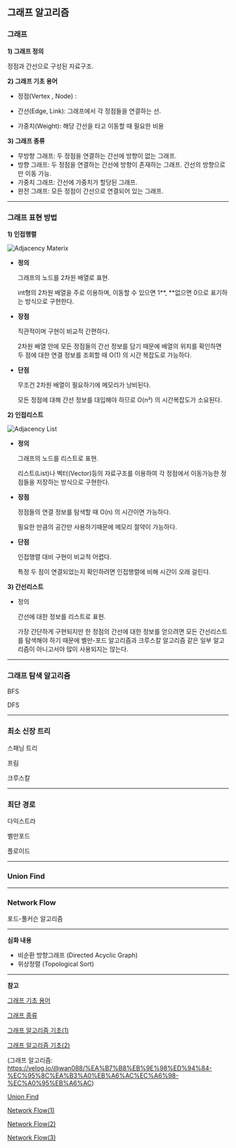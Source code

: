 ## 그래프 알고리즘

### 그래프

**1) 그래프 정의**

정점과 간선으로 구성된 자료구조.



**2) 그래프 기초 용어**

* 정점(Vertex , Node) :
* 간선(Edge, Link): 그래프에서 각 정점들을 연결하는 선.

* 가중치(Weight): 해당 간선을 타고 이동할 때 필요한 비용



**3) 그래프 종류**

* 무방향 그래프: 두 정점을 연결하는 간선에 방향이 없는 그래프.
* 방향 그래프: 두 정점을 연결하는 간선에 방향이 존재하는 그래프. 간선의 방향으로만 이동 가능.
* 가중치 그래프: 간선에 가중치가 할당된 그래프.
* 완전 그래프: 모든 정점이 간선으로 연결되어 있는 그래프.

-----

### 그래프 표현 방법

**1) 인접행렬**

![Adjacency Materix](https://blog.kakaocdn.net/dn/7RFhy/btqKkOhoYiE/SE3IQP2q0g3xd34EQZkjM1/img.png)

* **정의**

  그래프의 노드를 2차원 배열로 표현.

  int형의 2차원 배열을 주로 이용하며, 이동할 수 있으면 1**, **없으면 0으로 표기하는 방식으로 구현한다.

* **장점**

  직관적이며 구현이 비교적 간편하다.

  2차원 배열 안에 모든 정점들의 간선 정보를 담기 때문에 배열의 위치를 확인하면 두 점에 대한 연결 정보를 조회할 때 O(1) 의 시간 복잡도로 가능하다.

* **단점**

  무조건 2차원 배열이 필요하기에 메모리가 낭비된다.

  모든 정점에 대해 간선 정보를 대입해야 하므로 O(n²) 의 시간복잡도가 소요된다.

  

**2) 인접리스트**

![Adjacency List](https://blog.kakaocdn.net/dn/Nlh1G/btqKicb2Wub/sHWVSS6bn2FZdijEJVR2r1/img.png)

* **정의**

  그래프의 노드를 리스트로 표현. 

  리스트(List)나 벡터(Vector)등의 자료구조를 이용하여 각 정점에서 이동가능한 정점들을 저장하는 방식으로 구현한다.

* **장점**

  정점들의 연결 정보를 탐색할 때 O(n) 의 시간이면 가능하다.

  필요한 만큼의 공간만 사용하기때문에  메모리 절약이 가능하다.

* **단점**

  인접행렬 대비 구현이 비교적 어렵다.

  특정 두 점이 연결되었는지 확인하려면 인접행렬에 비해 시간이 오래 걸린다.

  

**3) 간선리스트**

* 정의

  간선에 대한 정보를 리스트로 표현.

  가장 간단하게 구현되지만 한 정점의 간선에 대한 정보를 얻으려면 모든 간선리스트를 탐색해야 하기 때문에 벨만-포드 알고리즘과 크루스칼 알고리즘 같은 일부 알고리즘이 아니고서야 많이 사용되지는 않는다.

-----

### 그래프 탐색 알고리즘

BFS

DFS

-----

### 최소 신장 트리

스패닝 트리

프림

크루스칼

-----

### 최단 경로

다익스트라

벨만포드

플로이드

-----

### Union Find

-----

### Network Flow

포드-풀커슨 알고리즘

-----

**심화 내용**

* 비순환 방향그래프 (Directed Acyclic Graph)
* 위상정렬 (Topological Sort)

-----

**참고**

[그래프 기초 용어](https://www.leafcats.com/77)

[그래프 종류](https://velog.io/@dnjscksdn98/%EC%95%8C%EA%B3%A0%EB%A6%AC%EC%A6%98-%EA%B7%B8%EB%9E%98%ED%94%84)

[그래프 알고리즘 기초(1)](https://coding-factory.tistory.com/610)

[그래프 알고리즘 기초(2)](https://m.blog.naver.com/occidere/220923695595)

(그래프 알고리즘: https://velog.io/@wan088/%EA%B7%B8%EB%9E%98%ED%94%84-%EC%95%8C%EA%B3%A0%EB%A6%AC%EC%A6%98-%EC%A0%95%EB%A6%AC)

[Union Find](https://travelbeeee.tistory.com/369)

[Network Flow(1)](https://blog.naver.com/ndb796/221237111220)

[Network Flow(2)](https://grini25.tistory.com/172)

[Network Flow(3)](https://soobarkbar.tistory.com/198)

